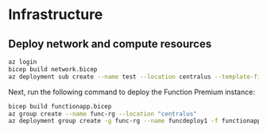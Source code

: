 # Infrastructure

## Deploy network and compute resources

```bash
az login
bicep build network.bicep
az deployment sub create --name test --location centralus --template-file network.json
```

Next, run the following command to deploy the Function Premium instance:

```bash
bicep build functionapp.bicep
az group create --name func-rg --location "centralus"
az deployment group create -g func-rg --name funcdeploy1 -f functionapp.json
```